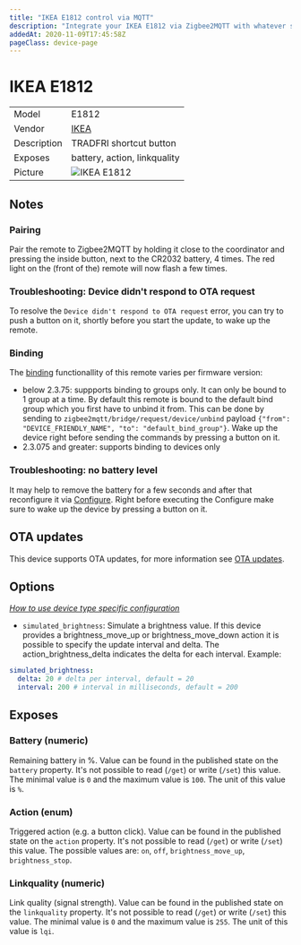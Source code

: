 ```yaml
---
title: "IKEA E1812 control via MQTT"
description: "Integrate your IKEA E1812 via Zigbee2MQTT with whatever smart home infrastructure you are using without the vendor's bridge or gateway."
addedAt: 2020-11-09T17:45:58Z
pageClass: device-page
---
```


<!-- !!!! -->
<!-- ATTENTION: This file is auto-generated through docgen! -->
<!-- You can only edit the "Notes"-Section between the two comment lines "Notes BEGIN" and "Notes END". -->
<!-- Do not use h1 or h2 heading within "## Notes"-Section. -->
<!-- !!!! -->

# IKEA E1812

|     |     |
|-----|-----|
| Model | E1812  |
| Vendor  | [IKEA](/supported-devices/#v=IKEA)  |
| Description | TRADFRI shortcut button |
| Exposes | battery, action, linkquality |
| Picture | ![IKEA E1812](https://www.zigbee2mqtt.io/images/devices/E1812.jpg) |


<!-- Notes BEGIN: You can edit here. Add "## Notes" headline if not already present. -->
## Notes


### Pairing
Pair the remote to Zigbee2MQTT by holding it close to the coordinator and
pressing the inside button, next to the CR2032 battery, 4 times.
The red light on the (front of the) remote will now flash a few times.

### Troubleshooting: Device didn't respond to OTA request
To resolve the `Device didn't respond to OTA request` error, you can try to push a button on it, shortly before you start the update, to wake up the remote.

### Binding
The [binding](../guide/usage/binding.md) functionallity of this remote varies per firmware version:
- below 2.3.75: suppports binding to groups only. It can only be bound to 1 group at a time. By default this remote is bound to the default bind group which you first have to unbind it from. This can be done by sending to `zigbee2mqtt/bridge/request/device/unbind` payload `{"from": "DEVICE_FRIENDLY_NAME", "to": "default_bind_group"}`. Wake up the device right before sending the commands by pressing a button on it.
- 2.3.075 and greater: supports binding to devices only

### Troubleshooting: no battery level
It may help to remove the battery for a few seconds and after that reconfigure it via [Configure](../guide/usage/mqtt_topics_and_messages.md#zigbee2mqttbridgeconfigure). Right before executing the Configure make sure to wake up the device by pressing a button on it.
<!-- Notes END: Do not edit below this line -->

## OTA updates
This device supports OTA updates, for more information see [OTA updates](../guide/usage/ota_updates.md).


## Options
*[How to use device type specific configuration](../guide/configuration/devices-groups.md#specific-device-options)*

* `simulated_brightness`: Simulate a brightness value. If this device provides a brightness_move_up or brightness_move_down action it is possible to specify the update interval and delta. The action_brightness_delta indicates the delta for each interval. Example:
```yaml
simulated_brightness:
  delta: 20 # delta per interval, default = 20
  interval: 200 # interval in milliseconds, default = 200
```


## Exposes

### Battery (numeric)
Remaining battery in %.
Value can be found in the published state on the `battery` property.
It's not possible to read (`/get`) or write (`/set`) this value.
The minimal value is `0` and the maximum value is `100`.
The unit of this value is `%`.

### Action (enum)
Triggered action (e.g. a button click).
Value can be found in the published state on the `action` property.
It's not possible to read (`/get`) or write (`/set`) this value.
The possible values are: `on`, `off`, `brightness_move_up`, `brightness_stop`.

### Linkquality (numeric)
Link quality (signal strength).
Value can be found in the published state on the `linkquality` property.
It's not possible to read (`/get`) or write (`/set`) this value.
The minimal value is `0` and the maximum value is `255`.
The unit of this value is `lqi`.

